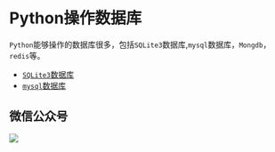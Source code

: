 # Python操作数据库
`Python`能够操作的数据库很多，包括`SQLite3`数据库,`mysql`数据库，`Mongdb`，`redis`等。
- [`SQLite3`数据库](https://github.com/ddxygq/PyCode/blob/master/Python%E5%9F%BA%E7%A1%80%E8%AF%AD%E6%B3%95/%E6%95%B0%E6%8D%AE%E5%BA%93/sqlite3_demo.py)
- [`mysql`数据库](https://github.com/ddxygq/PyCode/tree/master/db)

## 微信公众号
![](https://github.com/ddxygq/PyCode/raw/master/source/image/0.jpg)